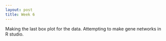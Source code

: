 ```yaml
---
layout: post
title: Week 6
---
```


Making the last box plot for the data. Attempting to make gene networks in R studio. 
